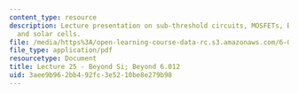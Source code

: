 ```yaml
---
content_type: resource
description: Lecture presentation on sub-threshold circuits, MOSFETs, BJTs, LEDs,
  and solar cells.
file: /media/https%3A/open-learning-course-data-rc.s3.amazonaws.com/6-012-microelectronic-devices-and-circuits-fall-2009/3aee9b962bb492fc3e5210be8e279b98_MIT6_012F09_lec25.pdf
file_type: application/pdf
resourcetype: Document
title: Lecture 25 - Beyond Si; Beyond 6.012
uid: 3aee9b96-2bb4-92fc-3e52-10be8e279b98
---
```

